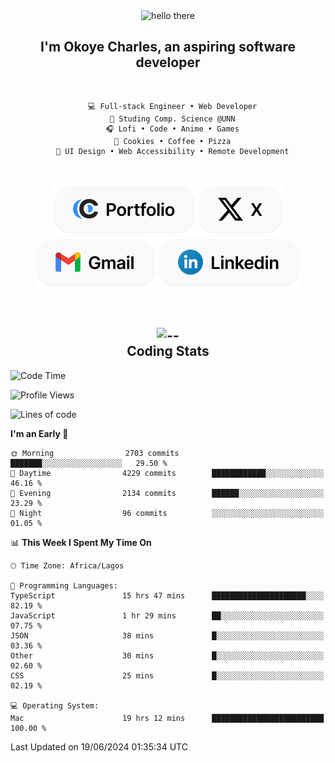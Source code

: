 <div align="center">
  
  <img src="https://readme-typing-svg.demolab.com?font=Fira+Code&weight=600&size=24&duration=4000&pause=300&color=3291FF&center=true&vCenter=true&random=false&width=300&height=24&lines=Hey+There;Hola;Namaste;Aloha;Bonjour;Konnichiwa" alt="hello there" height="36" width="300" />
  <h2>I'm <strong>Okoye Charles</strong>, an aspiring software developer</h2>
  
</div>

<br/>

<div align="center">
  
  ```
    💻 Full-stack Engineer • Web Developer
    💼 Studing Comp. Science @UNN
    🎧 Lofi • Code • Anime • Games
    🍪 Cookies • Coffee • Pizza
    📖 UI Design • Web Accessibility • Remote Development
  ```

</div>

<br/>

<div align="center">

  [![portfolio](./assets/badge-portfolio.svg)](https://okoyecharles.com)
  [![X](./assets/badge-x.svg)](https://x.com/okoyecharlesk)
  [![mail](./assets/badge-mail.svg)](mailto:okoyecharles509@gmail.com)
  [![linkedin](./assets/badge-linkedin.svg)](https://linkedin.com/in/okoyecharles)
  
</div>

<br/>



<div align="center">

  <h2>
    <img src="https://media.giphy.com/media/UVG0BN8TOMKkPOJS6e/giphy.gif?cid=790b7611dhvp8dydhh4r22mjr73owy4d5zzlo7s5zyk60w8s&ep=v1_stickers_search&rid=giphy.gif&ct=s" alt="--" height="50" width="50" />
    <br/>
    Coding Stats
  </h2>
  
</div>

<!--START_SECTION:waka-->
![Code Time](http://img.shields.io/badge/Code%20Time-162%20hrs%2037%20mins-blue)

![Profile Views](http://img.shields.io/badge/Profile%20Views-4-blue)

![Lines of code](https://img.shields.io/badge/From%20Hello%20World%20I%27ve%20Written-7.5%20million%20lines%20of%20code-blue)

**I'm an Early 🐤** 

```text
🌞 Morning                2703 commits        ███████░░░░░░░░░░░░░░░░░░   29.50 % 
🌆 Daytime                4229 commits        ████████████░░░░░░░░░░░░░   46.16 % 
🌃 Evening                2134 commits        ██████░░░░░░░░░░░░░░░░░░░   23.29 % 
🌙 Night                  96 commits          ░░░░░░░░░░░░░░░░░░░░░░░░░   01.05 % 
```


📊 **This Week I Spent My Time On** 

```text
🕑︎ Time Zone: Africa/Lagos

💬 Programming Languages: 
TypeScript               15 hrs 47 mins      █████████████████████░░░░   82.19 % 
JavaScript               1 hr 29 mins        ██░░░░░░░░░░░░░░░░░░░░░░░   07.75 % 
JSON                     38 mins             █░░░░░░░░░░░░░░░░░░░░░░░░   03.36 % 
Other                    30 mins             █░░░░░░░░░░░░░░░░░░░░░░░░   02.60 % 
CSS                      25 mins             █░░░░░░░░░░░░░░░░░░░░░░░░   02.19 % 

💻 Operating System: 
Mac                      19 hrs 12 mins      █████████████████████████   100.00 % 
```


 Last Updated on 19/06/2024 01:35:34 UTC
<!--END_SECTION:waka-->
